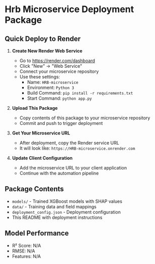# Hrb Microservice Deployment Package

## Quick Deploy to Render

1. **Create New Render Web Service**
   - Go to https://render.com/dashboard
   - Click "New" → "Web Service"
   - Connect your microservice repository
   - Use these settings:
     - Name: `HRB-microservice`
     - Environment: `Python 3`
     - Build Command: `pip install -r requirements.txt`
     - Start Command: `python app.py`

2. **Upload This Package**
   - Copy contents of this package to your microservice repository
   - Commit and push to trigger deployment

3. **Get Your Microservice URL**
   - After deployment, copy the Render service URL
   - It will look like: `https://HRB-microservice.onrender.com`

4. **Update Client Configuration**
   - Add the microservice URL to your client application
   - Continue with the automation pipeline

## Package Contents
- `models/` - Trained XGBoost models with SHAP values
- `data/` - Training data and field mappings
- `deployment_config.json` - Deployment configuration
- This README with deployment instructions

## Model Performance
- R² Score: N/A
- RMSE: N/A
- Features: N/A
